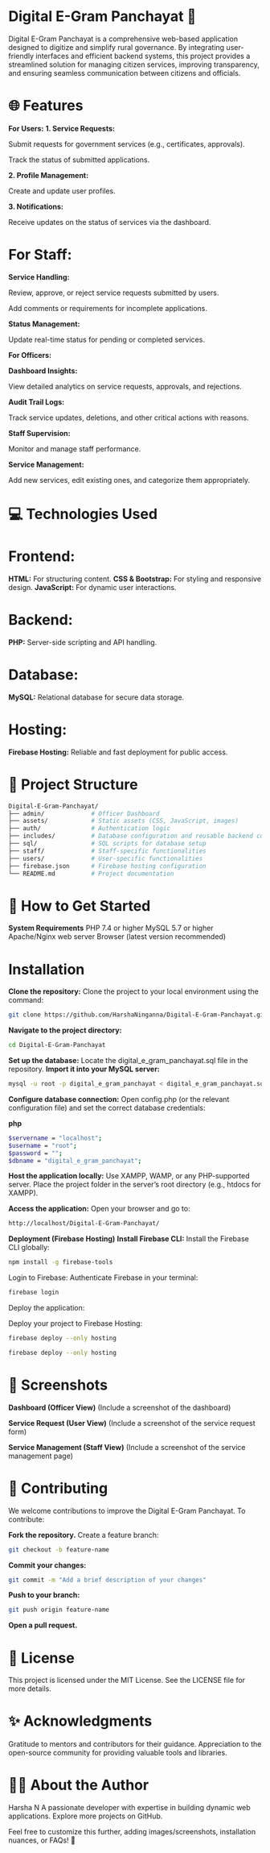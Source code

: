 # Digital E-Gram Panchayat 🌟
Digital E-Gram Panchayat is a comprehensive web-based application designed to digitize and simplify rural governance. By integrating user-friendly interfaces and efficient backend systems, this project provides a streamlined solution for managing citizen services, improving transparency, and ensuring seamless communication between citizens and officials.

# 🌐 Features

**For Users:**
**1. Service Requests:**

Submit requests for government services (e.g., certificates, approvals).

Track the status of submitted applications.

**2. Profile Management:**

Create and update user profiles.

**3. Notifications:**

Receive updates on the status of services via the dashboard.

# **For Staff:**

**Service Handling:**

Review, approve, or reject service requests submitted by users.

Add comments or requirements for incomplete applications.

**Status Management:**

Update real-time status for pending or completed services.

**For Officers:**

**Dashboard Insights:**

View detailed analytics on service requests, approvals, and rejections.

**Audit Trail Logs:**

Track service updates, deletions, and other critical actions with reasons.

**Staff Supervision:**

Monitor and manage staff performance.

**Service Management:**

Add new services, edit existing ones, and categorize them appropriately.

# **💻 Technologies Used**
# **Frontend:**
**HTML:** For structuring content.
**CSS & Bootstrap:** For styling and responsive design.
**JavaScript:** For dynamic user interactions.
# **Backend:**
**PHP:** Server-side scripting and API handling.
# **Database:**
**MySQL:** Relational database for secure data storage.
# **Hosting:**
**Firebase Hosting:** Reliable and fast deployment for public access.

# 📂 Project Structure
```bash
Digital-E-Gram-Panchayat/
├── admin/             # Officer Dashboard
├── assets/            # Static assets (CSS, JavaScript, images)
├── auth/              # Authentication logic
├── includes/          # Database configuration and reusable backend code
├── sql/               # SQL scripts for database setup
├── staff/             # Staff-specific functionalities
├── users/             # User-specific functionalities
├── firebase.json      # Firebase hosting configuration
└── README.md          # Project documentation
```
# 🚀 How to Get Started
**System Requirements**
PHP 7.4 or higher
MySQL 5.7 or higher
Apache/Nginx web server
Browser (latest version recommended)
# Installation
**Clone the repository:**
Clone the project to your local environment using the command:

```bash
git clone https://github.com/HarshaNinganna/Digital-E-Gram-Panchayat.git
```
**Navigate to the project directory:**

```bash
cd Digital-E-Gram-Panchayat
```
**Set up the database:**
Locate the digital_e_gram_panchayat.sql file in the repository.
**Import it into your MySQL server:**
```bash
mysql -u root -p digital_e_gram_panchayat < digital_e_gram_panchayat.sql
```
**Configure database connection:**
Open config.php (or the relevant configuration file) and set the correct database credentials:

**php**
```bash
$servername = "localhost";
$username = "root";
$password = "";
$dbname = "digital_e_gram_panchayat";
```
**Host the application locally:**
Use XAMPP, WAMP, or any PHP-supported server.
Place the project folder in the server’s root directory (e.g., htdocs for XAMPP).

**Access the application:**
Open your browser and go to:

```bash
http://localhost/Digital-E-Gram-Panchayat/
```
**Deployment (Firebase Hosting)**
**Install Firebase CLI:**
Install the Firebase CLI globally:

```bash
npm install -g firebase-tools
```
Login to Firebase:
Authenticate Firebase in your terminal:

```bash
firebase login
```
Deploy the application:

Deploy your project to Firebase Hosting:
```bash
firebase deploy --only hosting
```

```bash
firebase deploy --only hosting
```
# **🎨 Screenshots**
**Dashboard (Officer View)**
(Include a screenshot of the dashboard)

**Service Request (User View)**
(Include a screenshot of the service request form)

**Service Management (Staff View)**
(Include a screenshot of the service management page)

# **🤝 Contributing**
We welcome contributions to improve the Digital E-Gram Panchayat. To contribute:

**Fork the repository.**
Create a feature branch:
```bash
git checkout -b feature-name
```
**Commit your changes:**
```bash
git commit -m "Add a brief description of your changes"
```
**Push to your branch:**
```bash
git push origin feature-name
```
**Open a pull request.**
# **📜 License**
This project is licensed under the MIT License. See the LICENSE file for more details.

# **✨ Acknowledgments**
Gratitude to mentors and contributors for their guidance.
Appreciation to the open-source community for providing valuable tools and libraries.

# **🧑‍💻 About the Author**
Harsha N
A passionate developer with expertise in building dynamic web applications.
Explore more projects on GitHub.

Feel free to customize this further, adding images/screenshots, installation nuances, or FAQs! 🚀
